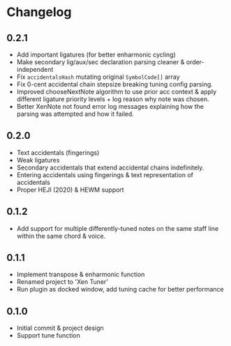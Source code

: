 # Changelog

## 0.2.1

- Add important ligatures (for better enharmonic cycling)
- Make secondary lig/aux/sec declaration parsing cleaner & order-independent
- Fix `accidentalsHash` mutating original `SymbolCode[]` array
- Fix 0-cent accidental chain stepsize breaking tuning config parsing.
- Improved chooseNextNote algorithm to use prior acc context & apply different ligature priority levels + log reason why note was chosen.
- Better XenNote not found error log messages explaining how the parsing was attempted and how it failed.

## 0.2.0

- Text accidentals (fingerings)
- Weak ligatures
- Secondary accidentals that extend accidental chains indefinitely.
- Entering accidentals using fingerings & text representation of accidentals
- Proper HEJI (2020) & HEWM support

## 0.1.2

- Add support for multiple differently-tuned notes on the same staff line within the same chord & voice.

## 0.1.1

- Implement transpose & enharmonic function
- Renamed project to 'Xen Tuner'
- Run plugin as docked window, add tuning cache for better performance

## 0.1.0

- Initial commit & project design
- Support tune function
